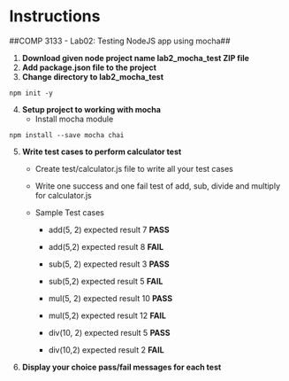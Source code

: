 # Instructions
##COMP 3133 - Lab02: Testing NodeJS app using mocha##
1)	**Download given node project name lab2_mocha_test ZIP file**
2)	**Add package.json file to the project**
3)  **Change directory to lab2_mocha_test**
```
npm init -y
```
4)	**Setup project to working with mocha**
    * Install mocha module
```
npm install --save mocha chai
```

5)	**Write test cases to perform calculator test**

    * Create test/calculator.js file to write all your test cases
    * Write one success and one fail test of add, sub, divide and multiply for calculator.js

    * Sample Test cases
        * add(5, 2) expected result 7 **PASS**
        * add(5,2) expected result 8 **FAIL**<br>

        * sub(5, 2) expected result 3 **PASS**
        * sub(5,2) expected result 5 **FAIL**<br>

        * mul(5, 2) expected result 10 **PASS**
        * mul(5,2) expected result 12 **FAIL**<br>

        * div(10, 2) expected result 5 **PASS**
        * div(10,2) expected result 2 **FAIL**

5)	**Display your choice pass/fail messages for each test**
